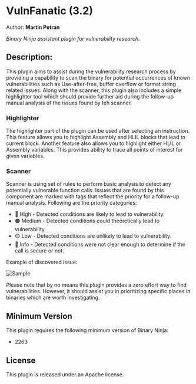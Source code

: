 # VulnFanatic (3.2)

Author: **Martin Petran**

_Binary Ninja assistant plugin for vulnerability research._

## Description:
This plugin aims to assist during the vulnerability research process by providing a capability to scan the binary for potential occurrences of known vulnerabilities such as Use-after-free, buffer overflow or format string related issues. Along with the scanner, this plugin also includes a simple highlighter tool which should provide further aid during the follow-up manual analysis of the issues found by teh scanner.

### Highlighter

The highlighter part of the plugin can be used after selecting an instruction. This feature allows you to highlight Assembly and HLIL blocks that lead to current block. Another feature also allows you to highlight either HLIL or Assembly variables. This provides ability to trace all points of interest for given variables.

### Scanner 

Scanner is using set of rules to perform basic analysis to detect any potentially vulnerable function calls. Issues that are found by this component are marked with tags that reflect the priority for a follow-up manual analysis. Following are the priority categories:

* 🔴 High - Detected conditions are likely to lead to vulnerability.
* 🟠 Medium - Detected conditions could theoretically lead to vulnerability.
* 🟡 Low - Detected conditions are unlikely to lead to vulnerability.
* 🔵 Info - Detected conditions were not clear enough to determine if the call is secure or not.

Example of discovered issue:

![Sample](https://github.com/Martyx00/VulnFanatic/blob/master/static/sample.png?raw=true "Sample")

Please note that by no means this plugin provides a zero effort way to find vulnerabilities. However, it should assist you in prioritizing specific places in binaries which are worth investigating.

## Minimum Version

This plugin requires the following minimum version of Binary Ninja:

 * 2263

## License

This plugin is released under an Apache license.
